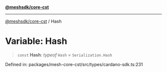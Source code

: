 [**@meshsdk/core-cst**](../README.md)

***

[@meshsdk/core-cst](../globals.md) / Hash

# Variable: Hash

> `const` **Hash**: *typeof* `Hash` = `Serialization.Hash`

Defined in: packages/mesh-core-cst/src/types/cardano-sdk.ts:231
